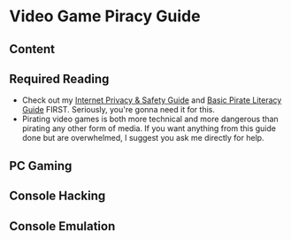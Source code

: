# Video Game Piracy Guide

## Content

## Required Reading
- Check out my [Internet Privacy & Safety Guide](ips-guide.md) and [Basic Pirate Literacy Guide](bpl-guide.md) FIRST. Seriously, you're gonna need it for this.
- Pirating video games is both more technical and more dangerous than pirating any other form of media. If you want anything from this guide done but are overwhelmed, I suggest you ask me directly for help.

## PC Gaming

## Console Hacking

## Console Emulation
